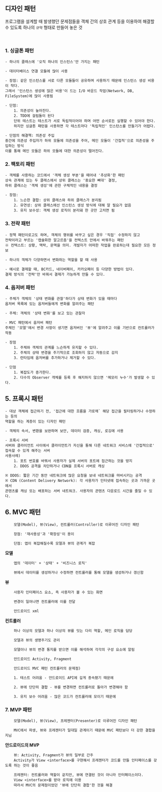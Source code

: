 ## 디자인 패턴
프로그램을 설계할 때 발생했던 문제점들을 
객체 간의 상호 관계 등을 이용하여 해결할 수 있도록 하나의 `규약` 형태로 만들어 놓은 것

<br>

### 1. 싱글톤 패턴

    - 하나의 클래스에 '오직 하나의 인스턴스'만 가지는 패턴
    
    - 데이터베이스 연결 모듈에 많이 사용

    - 장점: 같은 인스턴스를 서로 다른 모듈들이 공유하며 사용하기 때문에 인스턴스 생성 비용이 작다.
    그래서 '인스턴스 생성에 많은 비용'이 드는 I/O 바운드 작업(Network, DB, FileSystem)에 많이 사용됨

    - 단점: 
        1. 의존성이 높아진다.
        2. TDD에 걸림돌이 된다
        단위 테스트는 테스트가 서로 독립적이어야 하며 어떤 순서로든 실행할 수 있어야 한다.
        하지만 싱글톤 패턴을 사용하면 각 테스트마다 '독립적인' 인스턴스를 만들기가 어렵다.

    - 단점의 해결책: 의존성 주입
    중간에 의존성 주입자가 하위 모듈에 의존성을 주어, 메인 모듈이 '간접적'으로 의존성을 주입하는 방식
    이를 통해 메인 모듈은 하위 모듈에 대한 의존성이 떨어진다.

### 2. 팩토리 패턴

    - 객체를 사용하는 코드에서 '객체 생성 부분'을 떼어내 '추상화'한 패턴
    상속 관계에 있는 두 클래스에서 상위 클래스는 '중요한 뼈대' 결정, 
    하위 클래스는 '객체 생성'에 관한 구체적인 내용을 결정

    - 장점:
        1. 느슨한 결합: 상위 클래스와 하위 클래스가 분리됨
        2. 유연성: 상위 클래스에선 인스턴스 생성 방식에 대해 알 필요가 없음
        3. 유지 보수성: 객체 생성 로직이 분리돼 한 곳만 고치면 됨

### 3. 전략 패턴

    - 정책 패턴이로고도 하며, 객체의 행위를 바꾸고 싶은 경우 '직접' 수정하지 않고
    전략이라고 부르는 '캡슐화한 알고르즘'을 컨텍스트 안에서 바꿔주는 패턴
    ※ 컨텍스트: 상황, 맥락, 문맥을 의미. 개발자가 어떠한 작업을 완료하는데 필요한 모든 정보

    - 하나의 객체가 다양하면서 변화하는 역할을 할 때 사용

    - 예시로 결제할 때, BC카드, 네이버페이, 카카오페이 등 다양한 방법이 있다.
    결제 방식의 '전략'만 바꿔서 결제가 가능하게 만들 수 있다.

### 4. 옵저버 패턴

    - 주체가 객체의 '상태 변화를 관찰'하다가 상태 변화가 있을 때마다
    옵저버 목록에 있는 옵저버들에게 변화를 알려주는 패턴

    - 주체: 객체의 '상태 변화'를 보고 있는 관찰자

    - MVC 패턴에서 옵저버 패턴
    주체인 '모델'에서 변경 사항이 생기면 옵저버인 '뷰'에 알려주고 이를 기반으로 컨트롤러가 작동

    - 장점
        1. 주체와 객체의 관계를 느슨하게 유지할 수 있다.
        2. 주체의 상태 변경을 주기적으로 조회하지 않고 자동으로 감지
        3. 런타임에 옵저버를 추가하거나 제거할 수 있다.

    - 단점
        1. 복잡도가 증가한다.
        2. 다수의 Observer 객체를 등록 후 해지하지 않으면 '메모리 누수'가 발생할 수 있다.

## 5. 프록시 패턴

    - 대상 객체에 접근하기 전, '접근에 대한 흐름을 가로채` 해당 접근을 필터링하거나 수정하는 등의
    역할을 하는 계층이 있는 디자인 패턴

    - 객체의 속서, 변환을 보완하며 보안, 데이터 검증, 캐싱, 로깅에 사용

    - 프록시 서버
    서버와 클라이언트 사이에서 클라이언트가 자신을 통해 다른 네트워크 서비스에 '간접적으로'
    접속할 수 있게 해주는 서버
    사용사례)
        1. 포트 번호를 바꿔서 사용자가 실제 서버의 포트에 접근하는 것을 방지
        2. DDOS 공격을 차단하거나 CDN을 프록시 서버로 캐싱
        
    ※ DDOS: 짧은 기간 동안 네트워크에 많은 요청을 보내 네트워크를 마비시키는 공격
    ※ CDN (Content Delivery Network): 각 사용자가 인터넷에 접속하는 곳과 가까운 곳에서
    콘텐츠를 캐싱 또는 배포하는 서버 네트워크. 사용자의 콘텐츠 다운로드 시간을 줄일 수 있다.
    
## 6. MVC 패턴

        모델(Model), 뷰(View), 컨트롤러(Controller)로 이루어진 디자인 패턴

        장점: '재사용성'과 '확장성'이 용이
        
        단점: 앱이 복잡해질수록 모델과 뷰의 관계가 복잡

**모델**

        앱의 '데이터' + '상태' + '비즈니스 로직'

        뷰에서 데이터를 생성하거나 수정하면 컨트롤러를 통해 모델을 생성하거나 갱신함

**뷰**

        사용자 인터페이스 요소, 즉 사용자가 볼 수 있는 화면

        변경이 일어나면 컨트롤러에 이를 전달

        안드로이드 xml

**컨트롤러**

        하나 이상의 모델과 하나 이상의 뷰를 잇는 다리 역할, 메인 로직을 담당

        모델과 뷰의 생명주기도 관리

        모델이나 뷰의 변경 통지를 받으면 이를 해석하여 각각의 구성 요소에 알림

        안드로이드 Activity, Fragment

        안드로이드 MVC 패턴 컨트롤러의 문제점)
        
        1. 테스트 어려움 - 안드로이드 API에 깊게 종속됐기 때문에

        2. 뷰에 단단히 결합 - 뷰를 변경하면 컨트롤러로 돌아가 변경해야 함

        3. 유지 보수 어려움 - 많은 코드가 컨트롤러에 모이기 때문에

### 7. MVP 패턴

        모델(Model), 뷰(View), 프레젠터(Presenter)로 이루어진 디자인 패턴

        MVC에서 파생, 뷰와 프레젠터가 일대일 관계이기 때문에 MVC 패턴보다 더 강한 결합을 지님

**안드로이드의 MVP**

        뷰: Activity, Fragment가 뷰의 일부로 간주
        Activity가 View <interface>를 구현해서 프레젠터가 코드를 만들 인터페이스를 갖도록 하는 것이 좋음

        프레젠터: 컨트롤러와 역할이 같지만, 뷰에 연결된 것이 아니라 인터페이스이다.
        View <interface>를 받아 로직에 이용
        따라서 MVC의 문제점이었던 '뷰에 단단히 결합'한 것을 해결